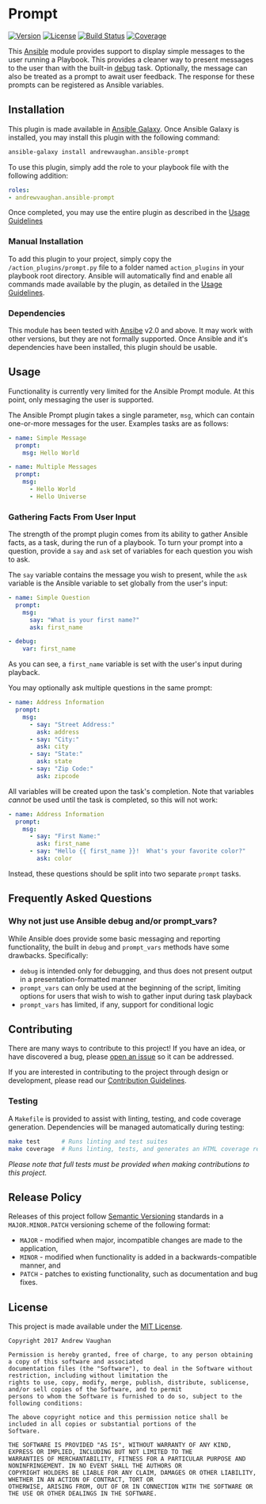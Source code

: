 # Prompt

[![Version][version-image]][github-release]
[![License][license-image]][github-license]
[![Build Status][build-image]][travis-detail]
[![Coverage][coverage-image]][coveralls-detail]

This [Ansible][ansible] module provides support to display simple messages to the user running a Playbook.  This
provides a cleaner way to present messages to the user than with the built-in [debug][ansible-debug] task.
Optionally, the message can also be treated as a prompt to await user feedback.  The response for these prompts can
be registered as Ansible variables.

## Installation

This plugin is made available in [Ansible Galaxy](https://galaxy.ansible.com/).  Once Ansible Galaxy is installed, you
may install this plugin with the following command:

```bash
ansible-galaxy install andrewvaughan.ansible-prompt
```

To use this plugin, simply add the role to your playbook file with the following addition:

```yml
roles:
- andrewvaughan.ansible-prompt
```

Once completed, you may use the entire plugin as described in the [Usage Guidelines](#usage)

### Manual Installation

To add this plugin to your project, simply copy the `/action_plugins/prompt.py` file to a folder named
`action_plugins` in your playbook root directory.  Ansible will automatically find and enable all commands made
available by the plugin, as detailed in the [Usage Guidelines](#usage).

### Dependencies

This module has been tested with [Ansibe][ansible] v2.0 and above.  It may work with other versions, but they are not
formally supported.  Once Ansible and it's dependencies have been installed, this plugin should be usable.

## Usage

Functionality is currently very limited for the Ansible Prompt module.  At this point, only messaging the user is
supported.

The Ansible Prompt plugin takes a single parameter, `msg`, which can contain one-or-more messages for the user.
Examples tasks are as follows:

```yaml
- name: Simple Message
  prompt:
    msg: Hello World

- name: Multiple Messages
  prompt:
    msg:
      - Hello World
      - Hello Universe
```

### Gathering Facts From User Input

The strength of the prompt plugin comes from its ability to gather Ansible facts, as a task, during the run of a
playbook.  To turn your prompt into a question, provide a `say` and `ask` set of variables for each question you wish
to ask.

The `say` variable contains the message you wish to present, while the `ask` variable is the Ansible variable to
set globally from the user's input:

```yaml
- name: Simple Question
  prompt:
    msg:
      say: "What is your first name?"
      ask: first_name

- debug:
    var: first_name
```

As you can see, a `first_name` variable is set with the user's input during playback.

You may optionally ask multiple questions in the same prompt:

```yaml
- name: Address Information
  prompt:
    msg:
      - say: "Street Address:"
        ask: address
      - say: "City:"
        ask: city
      - say: "State:"
        ask: state
      - say: "Zip Code:"
        ask: zipcode
```

All variables will be created upon the task's completion.  Note that variables *cannot* be used until the task is
completed, so this will not work:

```yaml
- name: Address Information
  prompt:
    msg:
      - say: "First Name:"
        ask: first_name
      - say: "Hello {{ first_name }}!  What's your favorite color?"
        ask: color
```

Instead, these questions should be split into two separate `prompt` tasks.

## Frequently Asked Questions

### Why not just use Ansible debug and/or prompt_vars?

While Ansible does provide some basic messaging and reporting functionality, the built in `debug` and `prompt_vars`
methods have some drawbacks.  Specifically:

* `debug` is intended only for debugging, and thus does not present output in a presentation-formatted manner
* `prompt_vars` can only be used at the beginning of the script, limiting options for users that wish to wish to gather input during task playback
* `prompt_vars` has limited, if any, support for conditional logic

## Contributing

There are many ways to contribute to this project!  If you have an idea, or have discovered a bug, please
[open an issue][github-issue] so it can be addressed.

If you are interested in contributing to the project through design or development, please read our
[Contribution Guidelines][github-contribute].

### Testing

A `Makefile` is provided to assist with linting, testing, and code coverage generation.  Dependencies will be managed
automatically during testing:

```bash
make test      # Runs linting and test suites
make coverage  # Runs linting, tests, and generates an HTML coverage report
```

*Please note that full tests must be provided when making contributions to this project.*

## Release Policy

Releases of this project follow [Semantic Versioning][semver] standards in a `MAJOR.MINOR.PATCH`
versioning scheme of the following format:

* `MAJOR` - modified when major, incompatible changes are made to the application,
* `MINOR` - modified when functionality is added in a backwards-compatible manner, and
* `PATCH` - patches to existing functionality, such as documentation and bug fixes.

## License

This project is made available under the [MIT License][github-license].

```
Copyright 2017 Andrew Vaughan

Permission is hereby granted, free of charge, to any person obtaining a copy of this software and associated
documentation files (the "Software"), to deal in the Software without restriction, including without limitation the
rights to use, copy, modify, merge, publish, distribute, sublicense, and/or sell copies of the Software, and to permit
persons to whom the Software is furnished to do so, subject to the following conditions:

The above copyright notice and this permission notice shall be included in all copies or substantial portions of the
Software.

THE SOFTWARE IS PROVIDED "AS IS", WITHOUT WARRANTY OF ANY KIND, EXPRESS OR IMPLIED, INCLUDING BUT NOT LIMITED TO THE
WARRANTIES OF MERCHANTABILITY, FITNESS FOR A PARTICULAR PURPOSE AND NONINFRINGEMENT. IN NO EVENT SHALL THE AUTHORS OR
COPYRIGHT HOLDERS BE LIABLE FOR ANY CLAIM, DAMAGES OR OTHER LIABILITY, WHETHER IN AN ACTION OF CONTRACT, TORT OR
OTHERWISE, ARISING FROM, OUT OF OR IN CONNECTION WITH THE SOFTWARE OR THE USE OR OTHER DEALINGS IN THE SOFTWARE.
```


[version-image]:     http://img.shields.io/badge/release-0.2.0-blue.svg?style=flat
[license-image]:     http://img.shields.io/badge/license-MIT-blue.svg?style=flat
[build-image]:       https://travis-ci.org/andrewvaughan/ansible-prompt.svg?branch=master
[coverage-image]:    https://coveralls.io/repos/github/andrewvaughan/ansible-prompt/badge.svg?branch=master

[github-contribute]: https://github.com/andrewvaughan/ansible-prompt/blob/master/.github/CONTRIBUTING.md
[github-issue]:      https://github.com/andrewvaughan/ansible-prompt/issues
[github-license]:    https://github.com/andrewvaughan/ansible-prompt/blob/master/LICENSE
[github-release]:    https://github.com/andrewvaughan/ansible-prompt/releases

[travis-detail]:     https://travis-ci.org/andrewvaughan/ansible-prompt
[coveralls-detail]:  https://coveralls.io/github/andrewvaughan/ansible-prompt?branch=master

[ansible]:           https://www.ansible.com/
[ansible-debug]:     http://docs.ansible.com/ansible/latest/debug_module.html
[semver]:            http://semver.org/
